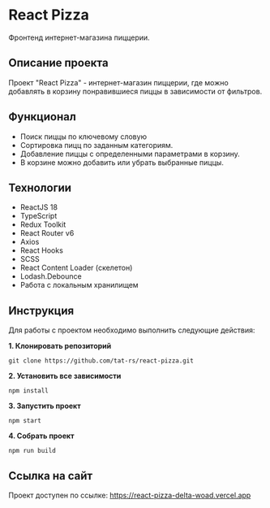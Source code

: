 # React Pizza

Фронтенд интернет-магазина пиццерии.

## Описание проекта

Проект "React Pizza" - интернет-магазин пиццерии, где можно добавлять в корзину понравившиеся пиццы в зависимости от фильтров.

## Функционал  
* Поиск пиццы по ключевому словую
* Сортировка пицц по заданным категориям.
* Добавление пиццы с определенными параметрами в корзину.
* В корзине можно добавить или убрать выбранные пиццы.

## Технологии
* ReactJS 18
* TypeScript
* Redux Toolkit
* React Router v6
* Axios
* React Hooks
* SCSS
* React Content Loader (скелетон)
* Lodash.Debounce
* Работа с локальным хранилищем

## Инструкция

Для работы с проектом необходимо выполнить следующие действия:

__1. Клонировать репозиторий__

`git clone https://github.com/tat-rs/react-pizza.git`

__2. Установить все зависимости__

`npm install`

__3. Запустить проект__

`npm start`

__4. Собрать проект__

`npm run build`

## Ссылка на сайт

Проект доступен по ссылке: <a href="https://react-pizza-delta-woad.vercel.app" target="_blank" rel="noopener">https://react-pizza-delta-woad.vercel.app</a>
